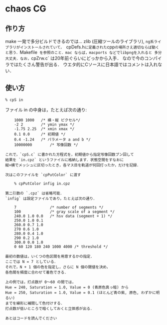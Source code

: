 # chaos CG 

## 作り方

make 一発で多分ビルドできるのでは…
zlib (圧縮ツールのライブラリ), `ng系ライブラリがインストールされていて，
`cpDefs.h` に定義された `cpp` の場所さえ適切ならば動くと思う．
`Makefile` を参照のこと．mac ならば，macports などでlibpngを入れると
多分大丈夫．なお，`cpZrw.c` は20年前ぐらいにどっかから入手．
なので今のコンパイラではたくさん警告が出る．
ウエタ的にCソースに日本語ではコメントは入れない．

## 使い方

```Shell:打点計算
% cpS in 
```

ファイル in の中身は，たとえば次の通り:

```plaintext: 
    1000 1000   /* 横・縦 ピクセル*/
    -2 2        /* ymin ymax */
    -1.75 2.25  /* xmin xmax */
    0.1 0.0     /* 初期値 */
    0.4 -1.24   /* パラメータ a and b */
    10000000		/* 写像回数 */

これで，`cpS.c` に書かれた方程式を，初期値から指定写像回数ブン回して
結果を `in.cpz` というファイルに格納します．状態空間をすなおに
縦×横でメッシュに区切ったとき，各マス目を軌道が何回打ったか，だけを記録．

次はこのファイルを `cpPutColor` に渡す

    % cpPutColor infig in.cpz 

第二引数の `.cpz` は省略可能．
`infig` は設定ファイルであり，たとえば次の通り．

    7				/* number of segments */
    100				/* gray scale of a segment */
    240.0 1.0 0.0	/* hsv data (segment + 1) */
    250.0 1.0 0.1
    260.0 0.7 1.0
    270 0.6 1.0
    280.0 0.4 1.0
    290 0.2 1.0
    300.0 0.0 1.0
    0 60 120 180 240 1000 4000 /* threshold */

最初の数値は，いくつの色区間を用意するかの指定．
ここでは N = 7 としている．
それで，N + 1 個の色を指定し，さらに N 個の閾値を決め，
各色間を頻度に合わせて着色できる．

上の例では，打点数が 0〜60 の間では，
Hue = 240, Saturation = 1.0, Value = 0 (青原色真っ暗) から
Hue = 250, Saturation = 1.0, Value = 0.1 (ほとんど青の紫, 原色, わずかに明るい) 
までを線形に補間して色付けする．
打点数が低いところで暗くしておくと立体感が出る．

あとはコードを読んでください

